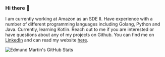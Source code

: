 ### Hi there 👋

I am currently working at Amazon as an SDE II. Have experience with a number of different programming languages including Golang, Python and Java. Currently, learning Kotlin. Reach out to me if you are interested or have questions about any of my projects on Github. You can find me on [LinkedIn](https://www.linkedin.com/in/edmund-martin-8820a636/) and can read my website [here](https://edmundmartin.com/).

![Edmund Martin's GitHub Stats](https://github-readme-stats.vercel.app/api?username=EdmundMartin&show_icons=true&include_all_commits=true)
